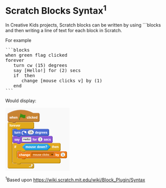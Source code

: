 # Scratch Blocks Syntax<sup>1</sup>

In Creative Kids projects, Scratch blocks can be written by using ```blocks and then writing a line of text for each block in Scratch.

For example

<pre>
```blocks
when green flag clicked
forever
   turn cw (15) degrees
   say [Hello!] for (2) secs
   if <mouse down?> then
      change [mouse clicks v] by (1)
   end
```
</pre>

Would display:

![](scratch_blocks_plugin_img1.png)

<sup>1</sup>Based upon https://wiki.scratch.mit.edu/wiki/Block_Plugin/Syntax
